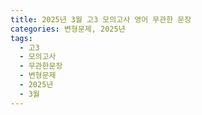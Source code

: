 ```yaml
---
title: 2025년 3월 고3 모의고사 영어 무관한 문장
categories: 변형문제, 2025년
tags:
  - 고3
  - 모의고사
  - 무관한문장
  - 변형문제
  - 2025년
  - 3월
---
```


